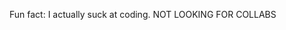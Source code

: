 Fun fact: I actually suck at coding.
NOT LOOKING FOR COLLABS

<!---
KikiNut/KikiNut is a ✨ special ✨ repository because its `README.md` (this file) appears on your GitHub profile.
You can click the Preview link to take a look at your changes.
--->
